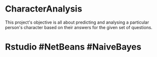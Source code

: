# CharacterAnalysis
This project's objective is all about predicting and analysing a particular person's character based on their answers for the given set of questions. 
# Rstudio #NetBeans #NaiveBayes
